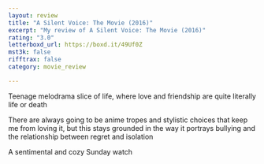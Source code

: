 ```yaml
---
layout: review
title: "A Silent Voice: The Movie (2016)"
excerpt: "My review of A Silent Voice: The Movie (2016)"
rating: "3.0"
letterboxd_url: https://boxd.it/49Uf0Z
mst3k: false
rifftrax: false
category: movie_review

---
```


Teenage melodrama slice of life, where love and friendship are quite literally life or death

There are always going to be anime tropes and stylistic choices that keep me from loving it, but this stays grounded in the way it portrays bullying and the relationship between regret and isolation

A sentimental and cozy Sunday watch